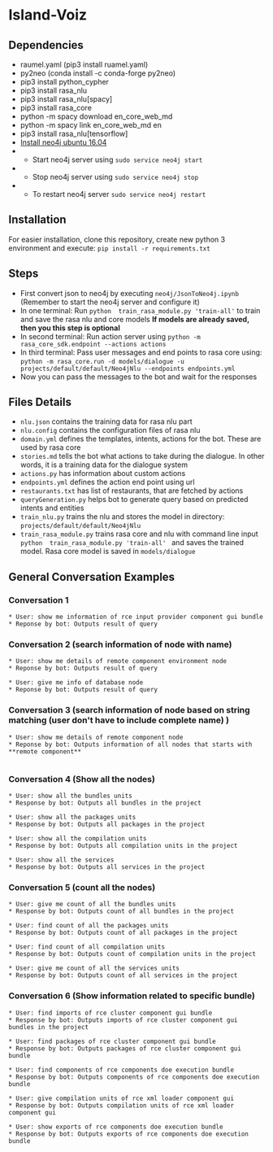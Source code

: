 # Island-Voiz

## Dependencies 

* raumel.yaml (pip3 install ruamel.yaml)
* py2neo (conda install -c conda-forge py2neo)
* pip3 install python_cypher
* pip3 install rasa_nlu
* pip3 install rasa_nlu[spacy]
* pip3 install rasa_core
* python -m spacy download en_core_web_md
* python -m spacy link en_core_web_md en
* pip3 install rasa_nlu[tensorflow]
* [Install neo4j ubuntu 16.04](https://datawookie.netlify.com/blog/2016/09/installing-neo4j-on-ubuntu-16.04/)
* * Start neo4j server using ```sudo service neo4j start```
* * Stop neo4j server using ```sudo service neo4j stop```
* * To restart neo4j server ```sudo service neo4j restart```

## Installation

For easier installation, clone this repository, create new python 3 environment and execute: ```pip install -r requirements.txt```
## Steps

* First convert json to neo4j by executing ```neo4j/JsonToNeo4j.ipynb``` (Remember to start the neo4j server and configure it)
* In one terminal: Run ``` python  train_rasa_module.py 'train-all' ``` to train and save the rasa nlu and core models
   **If models are already saved, then you this step is optional**
* In second terminal: Run action server using ``` python -m rasa_core_sdk.endpoint --actions actions ```
* In third terminal: Pass user messages and end points to rasa core using:
    ``` python -m rasa_core.run -d models/dialogue -u projects/default/default/Neo4jNlu --endpoints endpoints.yml ```
* Now you can pass the messages to the bot and wait for the responses 

## Files Details

* ```nlu.json``` contains the training data for rasa nlu part
* ```nlu.config``` contains the configuration files of rasa nlu
* ```domain.yml``` defines the templates, intents, actions for the bot. These are used by rasa core
* ```stories.md``` tells the bot what actions to take during the dialogue. In other words, it is a training data for the dialogue system 
* ```actions.py``` has information about custom actions
* ```endpoints.yml``` defines the action end point using url 
* ```restaurants.txt``` has list of restaurants, that are fetched by actions
* ```queryGeneration.py``` helps bot to generate query based on predicted intents and entities
* ```train_nlu.py``` trains the nlu and stores the model in directory: ```projects/default/default/Neo4jNlu```
* ```train_rasa_module.py``` trains rasa core and nlu with command line input ```python  train_rasa_module.py 'train-all' ```
     and saves the trained model. Rasa core model is saved in ```models/dialogue```

## General Conversation Examples

### Conversation 1

```
* User: show me information of rce input provider component gui bundle
* Reponse by bot: Outputs result of query 

```

### Conversation 2 (search information of node with name)

```
* User: show me details of remote component environment node
* Reponse by bot: Outputs result of query 

* User: give me info of database node
* Reponse by bot: Outputs result of query 

```

### Conversation 3 (search information of node based on string matching (user don't have to include complete name) )

```
* User: show me details of remote component node
* Reponse by bot: Outputs information of all nodes that starts with **remote component**


```

### Conversation 4 (Show all the nodes) 

```
* User: show all the bundles units
* Response by bot: Outputs all bundles in the project

* User: show all the packages units
* Response by bot: Outputs all packages in the project

* User: show all the compilation units
* Response by bot: Outputs all compilation units in the project

* User: show all the services
* Response by bot: Outputs all services in the project

```


### Conversation 5 (count all the nodes) 

```
* User: give me count of all the bundles units
* Response by bot: Outputs count of all bundles in the project

* User: find count of all the packages units
* Response by bot: Outputs count of all packages in the project

* User: find count of all compilation units
* Response by bot: Outputs count of compilation units in the project

* User: give me count of all the services units
* Response by bot: Outputs count of all services in the project

```

### Conversation 6 (Show information related to specific bundle) 

```
* User: find imports of rce cluster component gui bundle
* Response by bot: Outputs imports of rce cluster component gui  bundles in the project

* User: find packages of rce cluster component gui bundle
* Response by bot: Outputs packages of rce cluster component gui bundle

* User: find components of rce components doe execution bundle
* Response by bot: Outputs components of rce components doe execution bundle

* User: give compilation units of rce xml loader component gui
* Response by bot: Outputs compilation units of rce xml loader component gui

* User: show exports of rce components doe execution bundle
* Response by bot: Outputs exports of rce components doe execution bundle

```
